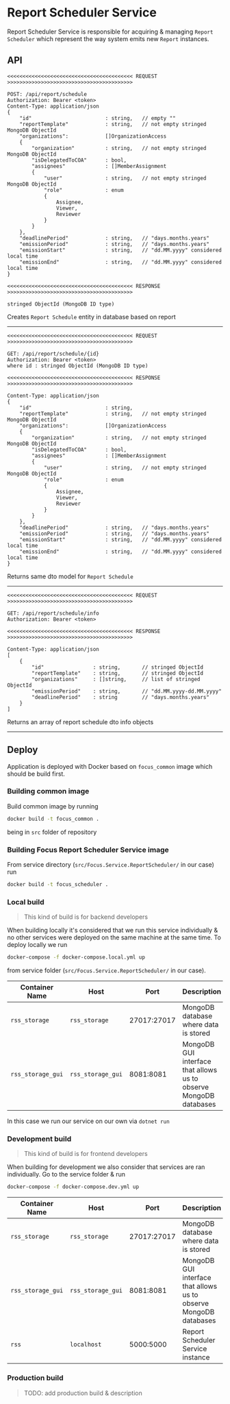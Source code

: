 # Report Scheduler Service

Report Scheduler Service is responsible for acquiring & managing `Report Scheduler` which represent the way system emits new `Report` instances.

## API

```
<<<<<<<<<<<<<<<<<<<<<<<<<<<<<<<<<<<<<<<<< REQUEST >>>>>>>>>>>>>>>>>>>>>>>>>>>>>>>>>>>>>>>>>

POST: /api/report/schedule
Authorization: Bearer <token>
Content-Type: application/json
{
    "id"                        : string,   // empty ""
    "reportTemplate"            : string,   // not empty stringed MongoDB ObjectId
    "organizations":            []OrganizationAccess
    {
        "organization"          : string,   // not empty stringed MongoDB ObjectId
        "isDelegatedToCOA"      : bool,
        "assignees"             : []MemberAssignment
        {
            "user"              : string,   // not empty stringed MongoDB ObjectId
            "role"              : enum
            {
                Assignee,
                Viewer,
                Reviewer
            }
        }
    },
    "deadlinePeriod"            : string,   // "days.months.years"
    "emissionPeriod"            : string,   // "days.months.years"
    "emissionStart"             : string,   // "dd.MM.yyyy" considered local time
    "emissionEnd"               : string,   // "dd.MM.yyyy" considered local time
}

<<<<<<<<<<<<<<<<<<<<<<<<<<<<<<<<<<<<<<<<< RESPONSE >>>>>>>>>>>>>>>>>>>>>>>>>>>>>>>>>>>>>>>>>

stringed ObjectId (MongoDB ID type)
```

Creates `Report Schedule` entity in database based on report

---

```
<<<<<<<<<<<<<<<<<<<<<<<<<<<<<<<<<<<<<<<<< REQUEST >>>>>>>>>>>>>>>>>>>>>>>>>>>>>>>>>>>>>>>>>

GET: /api/report/schedule/{id}
Authorization: Bearer <token>
where id : stringed ObjectId (MongoDB ID type)

<<<<<<<<<<<<<<<<<<<<<<<<<<<<<<<<<<<<<<<<< RESPONSE >>>>>>>>>>>>>>>>>>>>>>>>>>>>>>>>>>>>>>>>>

Content-Type: application/json
{
    "id"                        : string,
    "reportTemplate"            : string,   // not empty stringed MongoDB ObjectId
    "organizations":            []OrganizationAccess
    {
        "organization"          : string,   // not empty stringed MongoDB ObjectId
        "isDelegatedToCOA"      : bool,
        "assignees"             : []MemberAssignment
        {
            "user"              : string,   // not empty stringed MongoDB ObjectId
            "role"              : enum
            {
                Assignee,
                Viewer,
                Reviewer
            }
        }
    },
    "deadlinePeriod"            : string,   // "days.months.years"
    "emissionPeriod"            : string,   // "days.months.years"
    "emissionStart"             : string,   // "dd.MM.yyyy" considered local time
    "emissionEnd"               : string,   // "dd.MM.yyyy" considered local time
}
```

Returns same dto model for `Report Schedule`

---

```
<<<<<<<<<<<<<<<<<<<<<<<<<<<<<<<<<<<<<<<<< REQUEST >>>>>>>>>>>>>>>>>>>>>>>>>>>>>>>>>>>>>>>>>

GET: /api/report/schedule/info
Authorization: Bearer <token>

<<<<<<<<<<<<<<<<<<<<<<<<<<<<<<<<<<<<<<<<< RESPONSE >>>>>>>>>>>>>>>>>>>>>>>>>>>>>>>>>>>>>>>>>

Content-Type: application/json
[
    {
        "id"                : string,       // stringed ObjectId
        "reportTemplate"    : string,       // stringed ObjectId
        "organizations"     : []string,     // list of stringed ObjectId
        "emissionPeriod"    : string,       // "dd.MM.yyyy-dd.MM.yyyy"
        "deadlinePeriod"    : string        // "days.months.years"
    }
]
```

Returns an array of report schedule dto info objects

---

## Deploy

Application is deployed with Docker based on `focus_common` image which should be build first.

### Building common image

Build common image by running

```sh
docker build -t focus_common .
```

being in `src` folder of repository

### Building Focus Report Scheduler Service image

From service directory (`src/Focus.Service.ReportScheduler/` in our case) run

```sh
docker build -t focus_scheduler .
```

### Local build

> This kind of build is for backend developers

When building locally it's considered that we run this service individually & no other services were deployed on the same machine at the same time. To deploy locally we run

```sh
docker-compose -f docker-compose.local.yml up
```

from service folder (`src/Focus.Service.ReportScheduler/` in our case).

| Container Name    | Host              | Port        | Description                                                       |
| ----------------- | ----------------- | ----------- | ----------------------------------------------------------------- |
| `rss_storage`     | `rss_storage`     | 27017:27017 | MongoDB database where data is stored                             |
| `rss_storage_gui` | `rss_storage_gui` | 8081:8081   | MongoDB GUI interface that allows us to observe MongoDB databases |

In this case we run our service on our own via `dotnet run`

### Development build

> This kind of build is for frontend developers

When building for development we also consider that services are ran individually. Go to the service folder & run

```sh
docker-compose -f docker-compose.dev.yml up
```

| Container Name    | Host              | Port        | Description                                                       |
| ----------------- | ----------------- | ----------- | ----------------------------------------------------------------- |
| `rss_storage`     | `rss_storage`     | 27017:27017 | MongoDB database where data is stored                             |
| `rss_storage_gui` | `rss_storage_gui` | 8081:8081   | MongoDB GUI interface that allows us to observe MongoDB databases |
| `rss`             | `localhost`       | 5000:5000   | Report Scheduler Service instance                                 |

### Production build

> TODO: add production build & description
